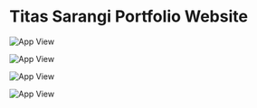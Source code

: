 
# Titas Sarangi Portfolio Website






![App View](https://blogger.googleusercontent.com/img/b/R29vZ2xl/AVvXsEgxX4ABNsHytYXaAqX6hBXaDw1ofRuKYXIiJ31ngCDTzHO6NeduoKTknS5flEyD52sVgWKcjw5W1CWuK33CGimh1aLWRKVix8iZKNV99hLylBB1xoVWtwqA61HFIK8w0LAaZjAhzdjMhYDDa6Uz0Z0SjjfD3mpWLMLlCSRbgY2I9-ib7YvvM0h_2w5YTw/s16000/titas.png)


![App View](https://blogger.googleusercontent.com/img/b/R29vZ2xl/AVvXsEg_1fUeP_gUzpN9RTNCmeHRUVE_pss4p_eHpESOW7pKuXWCr40mmjGfd5fEOrB-jZHF_U8uDp1tj4-Kgn4M25ymhUrTrJDKw8-fceiOGIA37JXyDFy5JgwEaZgDpFawSG6EOcn4cb9a3L57aej9rU3nLibCpmKnd_8NFB6pCcHvSEIZ_B-uqwrMDFLsjg/s16000/titas.png)


![App View](https://blogger.googleusercontent.com/img/b/R29vZ2xl/AVvXsEgMvK3S4_-hVXepAu9qaHjrYew3BQgcc5MJZoXiNz_yXcxVecYqu6Urm8WcJdwDZi5wWiGcrHzRxQBNJ1pTJehzkyA5wkFwebflT-tRJbZ3qtUTM-Z_vtBGUwHEyt_uFQLK8fsKNirsmDC_gZpmGXRucLmmS-wlselzoark3_fZNsWdufU6cn51IUv0RA/s16000/titas.png)


![App View](https://blogger.googleusercontent.com/img/b/R29vZ2xl/AVvXsEhbvUo4mBqGxYx29387YluoBYh2a5nECqq43OpjPz5di4gTQNib0iXgqd4qjFZXHyymXwE_nNZkpg-CahCZzXdfoqu8qvJRw0dUT34hJdA4zbncf7Uix7ZvwHq-l-qy09fsxDpaHEVwK6wZ93S-kXIgyohqvnmHWCL6344yA4SmYX7fqX0Z7BHv0en6Ug/s16000/titas.png)

